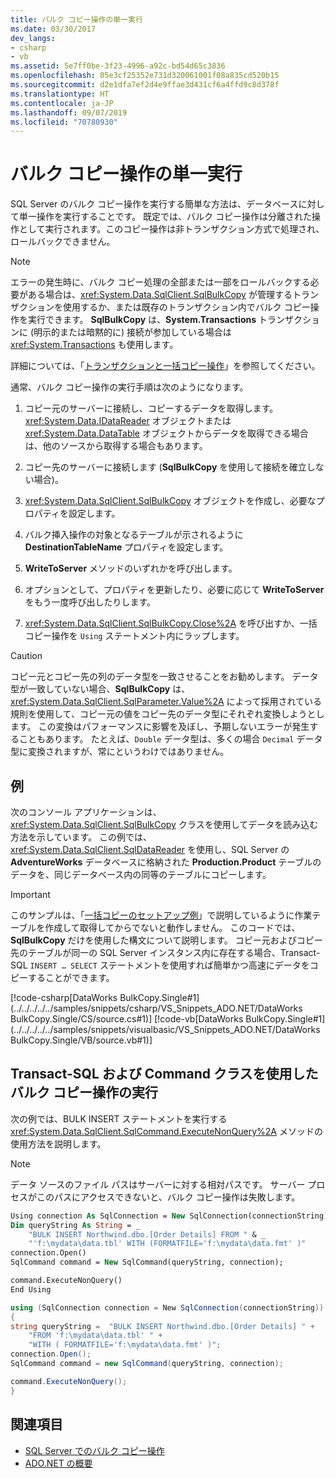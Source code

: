 ```yaml
---
title: バルク コピー操作の単一実行
ms.date: 03/30/2017
dev_langs:
- csharp
- vb
ms.assetid: 5e7ff0be-3f23-4996-a92c-bd54d65c3836
ms.openlocfilehash: 05e3cf25352e731d320061001f08a835cd520b15
ms.sourcegitcommit: d2e1dfa7ef2d4e9ffae3d431cf6a4ffd9c8d378f
ms.translationtype: HT
ms.contentlocale: ja-JP
ms.lasthandoff: 09/07/2019
ms.locfileid: "70780930"
---
```

# <a name="single-bulk-copy-operations"></a>バルク コピー操作の単一実行

SQL Server のバルク コピー操作を実行する簡単な方法は、データベースに対して単一操作を実行することです。 既定では、バルク コピー操作は分離された操作として実行されます。このコピー操作は非トランザクション方式で処理され、ロールバックできません。

> [!NOTE]
> エラーの発生時に、バルク コピー処理の全部または一部をロールバックする必要がある場合は、<xref:System.Data.SqlClient.SqlBulkCopy> が管理するトランザクションを使用するか、または既存のトランザクション内でバルク コピー操作を実行できます。 **SqlBulkCopy** は、**System.Transactions** トランザクションに (明示的または暗黙的に) 接続が参加している場合は <xref:System.Transactions> も使用します。
>
> 詳細については、「[トランザクションと一括コピー操作](transaction-and-bulk-copy-operations.md)」を参照してください。

通常、バルク コピー操作の実行手順は次のようになります。

1. コピー元のサーバーに接続し、コピーするデータを取得します。 <xref:System.Data.IDataReader> オブジェクトまたは <xref:System.Data.DataTable> オブジェクトからデータを取得できる場合は、他のソースから取得する場合もあります。

2. コピー先のサーバーに接続します (**SqlBulkCopy** を使用して接続を確立しない場合)。

3. <xref:System.Data.SqlClient.SqlBulkCopy> オブジェクトを作成し、必要なプロパティを設定します。

4. バルク挿入操作の対象となるテーブルが示されるように **DestinationTableName** プロパティを設定します。

5. **WriteToServer** メソッドのいずれかを呼び出します。

6. オプションとして、プロパティを更新したり、必要に応じて **WriteToServer** をもう一度呼び出したりします。

7. <xref:System.Data.SqlClient.SqlBulkCopy.Close%2A> を呼び出すか、一括コピー操作を `Using` ステートメント内にラップします。

> [!CAUTION]
> コピー元とコピー先の列のデータ型を一致させることをお勧めします。 データ型が一致していない場合、**SqlBulkCopy** は、<xref:System.Data.SqlClient.SqlParameter.Value%2A> によって採用されている規則を使用して、コピー元の値をコピー先のデータ型にそれぞれ変換しようとします。 この変換はパフォーマンスに影響を及ぼし、予期しないエラーが発生することもあります。 たとえば、`Double` データ型は、多くの場合 `Decimal` データ型に変換されますが、常にというわけではありません。

## <a name="example"></a>例

次のコンソール アプリケーションは、<xref:System.Data.SqlClient.SqlBulkCopy> クラスを使用してデータを読み込む方法を示しています。 この例では、<xref:System.Data.SqlClient.SqlDataReader> を使用し、SQL Server の **AdventureWorks** データベースに格納された **Production.Product** テーブルのデータを、同じデータベース内の同等のテーブルにコピーします。

> [!IMPORTANT]
> このサンプルは、「[一括コピーのセットアップ例](bulk-copy-example-setup.md)」で説明しているように作業テーブルを作成して取得してからでないと動作しません。 このコードでは、**SqlBulkCopy** だけを使用した構文について説明します。 コピー元およびコピー先のテーブルが同一の SQL Server インスタンス内に存在する場合、Transact-SQL `INSERT … SELECT` ステートメントを使用すれば簡単かつ高速にデータをコピーすることができます。

[!code-csharp[DataWorks BulkCopy.Single#1](../../../../../samples/snippets/csharp/VS_Snippets_ADO.NET/DataWorks BulkCopy.Single/CS/source.cs#1)]
[!code-vb[DataWorks BulkCopy.Single#1](../../../../../samples/snippets/visualbasic/VS_Snippets_ADO.NET/DataWorks BulkCopy.Single/VB/source.vb#1)]

## <a name="performing-a-bulk-copy-operation-using-transact-sql-and-the-command-class"></a>Transact-SQL および Command クラスを使用したバルク コピー操作の実行

次の例では、BULK INSERT ステートメントを実行する <xref:System.Data.SqlClient.SqlCommand.ExecuteNonQuery%2A> メソッドの使用方法を説明します。

> [!NOTE]
> データ ソースのファイル パスはサーバーに対する相対パスです。 サーバー プロセスがこのパスにアクセスできないと、バルク コピー操作は失敗します。

```vb
Using connection As SqlConnection = New SqlConnection(connectionString)
Dim queryString As String = _
    "BULK INSERT Northwind.dbo.[Order Details] FROM " & _
    "'f:\mydata\data.tbl' WITH (FORMATFILE='f:\mydata\data.fmt' )"
connection.Open()
SqlCommand command = New SqlCommand(queryString, connection);

command.ExecuteNonQuery()
End Using
```

```csharp
using (SqlConnection connection = New SqlConnection(connectionString))
{
string queryString =  "BULK INSERT Northwind.dbo.[Order Details] " +
    "FROM 'f:\mydata\data.tbl' " +
    "WITH ( FORMATFILE='f:\mydata\data.fmt' )";
connection.Open();
SqlCommand command = new SqlCommand(queryString, connection);

command.ExecuteNonQuery();
}
```

## <a name="see-also"></a>関連項目

- [SQL Server でのバルク コピー操作](bulk-copy-operations-in-sql-server.md)
- [ADO.NET の概要](../ado-net-overview.md)
